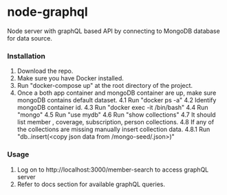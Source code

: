 # node-graphql
Node server with graphQL based API by connecting to MongoDB database for data source.

### Installation
1. Download the repo.
2. Make sure you have Docker installed.
3. Run "docker-compose up" at the root directory of the project.
4. Once a both app container and mongoDB container are up, make sure mongoDB contains default dataset.
    4.1 Run "docker ps -a"
    4.2 Identify mongoDB container id.
    4.3 Run "docker exec -it <container id> /bin/bash"
    4.4 Run "mongo"
    4.5 Run "use mydb"
    4.6 Run "show collections"
    4.7 It should list member , coverage, subscription, person collections.
    4.8 If any of the collections are missing manually insert collection data.
        4.8.1 Run "db.<collection name>.insert(<copy json data from /mongo-seed/<collection name>.json>)"

### Usage
1. Log on to http://localhost:3000/member-search to access graphQL server
2. Refer to docs section for available graphQL queries.        
        
